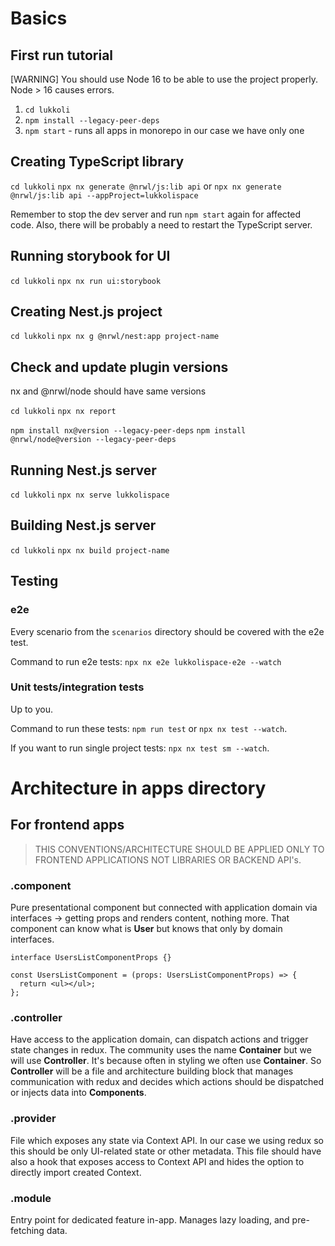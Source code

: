# Basics

## First run tutorial

[WARNING] You should use Node 16 to be able to use the project properly. <br/> Node > 16 causes errors.

1. `cd lukkoli`
2. `npm install --legacy-peer-deps`
3. `npm start` - runs all apps in monorepo in our case we have only one

## Creating TypeScript library

`cd lukkoli`
`npx nx generate @nrwl/js:lib api` or `npx nx generate @nrwl/js:lib api --appProject=lukkolispace`

Remember to stop the dev server and run `npm start` again for affected code. Also, there will be probably a need to restart the TypeScript server.

## Running storybook for UI

`cd lukkoli`
`npx nx run ui:storybook`

## Creating Nest.js project

`cd lukkoli`
`npx nx g @nrwl/nest:app project-name`

## Check and update plugin versions

nx and @nrwl/node should have same versions

`cd lukkoli`
`npx nx report`

`npm install nx@version --legacy-peer-deps`
`npm install @nrwl/node@version --legacy-peer-deps`

## Running Nest.js server

`cd lukkoli`
`npx nx serve lukkolispace`

## Building Nest.js server

`cd lukkoli`
`npx nx build project-name`

## Testing

### e2e

Every scenario from the `scenarios` directory should be covered with the e2e test.

Command to run e2e tests: `npx nx e2e lukkolispace-e2e --watch`

### Unit tests/integration tests

Up to you.

Command to run these tests: `npm run test` or `npx nx test --watch`.

If you want to run single project tests: `npx nx test sm --watch`.

# Architecture in apps directory

## For frontend apps

> THIS CONVENTIONS/ARCHITECTURE SHOULD BE APPLIED ONLY TO FRONTEND APPLICATIONS NOT LIBRARIES OR BACKEND API's.

### .component

Pure presentational component but connected with application domain via interfaces -> getting props and renders content, nothing more. That
component can know what is **User** but knows that only by domain interfaces.

```tsx
interface UsersListComponentProps {}

const UsersListComponent = (props: UsersListComponentProps) => {
  return <ul></ul>;
};
```

### .controller

Have access to the application domain, can dispatch actions and trigger state changes in redux. The community uses the name **Container** but we
will use **Controller**. It's because often in styling we often use **Container**. So **Controller** will be a file and architecture building block that manages communication with redux and decides which actions should be dispatched or injects data into **Components**.

### .provider

File which exposes any state via Context API. In our case we using redux so this should be only UI-related state or other metadata.
This file should have also a hook that exposes access to Context API and hides the option to directly import created Context.

### .module

Entry point for dedicated feature in-app. Manages lazy loading, and pre-fetching data.
